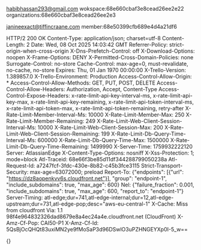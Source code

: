 habibhassan293@gmail.com
wokspace:68e660cbaf3e8cead26ee2e22
organizations:68e660cbaf3e8cead26ee2e3




janineexact@tiffincraane.com
member:68e50399cfb689e4d4a21df6








HTTP/2 200 OK
Content-Type: application/json; charset=utf-8
Content-Length: 2
Date: Wed, 08 Oct 2025 14:03:42 GMT
Referrer-Policy: strict-origin-when-cross-origin
X-Dns-Prefetch-Control: off
X-Download-Options: noopen
X-Frame-Options: DENY
X-Permitted-Cross-Domain-Policies: none
Surrogate-Control: no-store
Cache-Control: max-age=0, must-revalidate, no-cache, no-store
Expires: Thu, 01 Jan 1970 00:00:00
X-Trello-Version: 1.389857.0
X-Trello-Environment: Production
Access-Control-Allow-Origin: *
Access-Control-Allow-Methods: GET, PUT, POST, DELETE
Access-Control-Allow-Headers: Authorization, Accept, Content-Type
Access-Control-Expose-Headers: x-rate-limit-api-key-interval-ms, x-rate-limit-api-key-max, x-rate-limit-api-key-remaining, x-rate-limit-api-token-interval-ms, x-rate-limit-api-token-max, x-rate-limit-api-token-remaining, retry-after
X-Rate-Limit-Member-Interval-Ms: 10000
X-Rate-Limit-Member-Max: 250
X-Rate-Limit-Member-Remaining: 249
X-Rate-Limit-Web-Client-Session-Interval-Ms: 10000
X-Rate-Limit-Web-Client-Session-Max: 200
X-Rate-Limit-Web-Client-Session-Remaining: 199
X-Rate-Limit-Db-Query-Time-Interval-Ms: 600000
X-Rate-Limit-Db-Query-Time-Max: 1500000
X-Rate-Limit-Db-Query-Time-Remaining: 1499990
X-Server-Time: 1759932222120
Server: AtlassianEdge
X-Content-Type-Options: nosniff
X-Xss-Protection: 1; mode=block
Atl-Traceid: 68e66f3be85d11df344288799050238a
Atl-Request-Id: a7247fcf-3fdc-430e-8b82-c45b3fce3115
Strict-Transport-Security: max-age=63072000; preload
Report-To: {"endpoints": [{"url": "https://dz8aopenkvv6s.cloudfront.net"}], "group": "endpoint-1", "include_subdomains": true, "max_age": 600}
Nel: {"failure_fraction": 0.001, "include_subdomains": true, "max_age": 600, "report_to": "endpoint-1"}
Server-Timing: atl-edge;dur=741,atl-edge-internal;dur=12,atl-edge-upstream;dur=731,atl-edge-pop;desc="aws-eu-central-1"
X-Cache: Miss from cloudfront
Via: 1.1 98f4e964832326dad8679e8a4ec24a4e.cloudfront.net (CloudFront)
X-Amz-Cf-Pop: CAI50-P1
X-Amz-Cf-Id: 5QsBjOcQHQt83uxiMN2ye9fMoSaP3d96DSwlO3uPZHNGEYXp0I-5_w==

{}